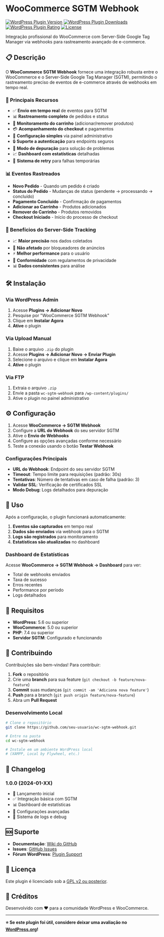 # WooCommerce SGTM Webhook

[![WordPress Plugin Version](https://img.shields.io/wordpress/plugin/v/wc-sgtm-webhook.svg)](https://wordpress.org/plugins/wc-sgtm-webhook/)
[![WordPress Plugin Downloads](https://img.shields.io/wordpress/plugin/dt/wc-sgtm-webhook.svg)](https://wordpress.org/plugins/wc-sgtm-webhook/)
[![WordPress Plugin Rating](https://img.shields.io/wordpress/plugin/r/wc-sgtm-webhook.svg)](https://wordpress.org/plugins/wc-sgtm-webhook/)
[![License](https://img.shields.io/badge/license-GPL--2.0%2B-red.svg)](https://github.com/seu-usuario/wc-sgtm-webhook/blob/main/LICENSE)

Integração profissional do WooCommerce com Server-Side Google Tag Manager via webhooks para rastreamento avançado de e-commerce.

## 📋 Descrição

O **WooCommerce SGTM Webhook** fornece uma integração robusta entre o WooCommerce e o Server-Side Google Tag Manager (SGTM), permitindo o rastreamento preciso de eventos de e-commerce através de webhooks em tempo real.

### 🚀 Principais Recursos

- ✅ **Envio em tempo real** de eventos para SGTM
- 📊 **Rastreamento completo** de pedidos e status
- 🛒 **Monitoramento do carrinho** (adicionar/remover produtos)
- 💳 **Acompanhamento do checkout** e pagamentos
- 🔧 **Configuração simples** via painel administrativo
- 🔒 **Suporte a autenticação** para endpoints seguros
- 🐛 **Modo de depuração** para solução de problemas
- 📈 **Dashboard com estatísticas** detalhadas
- 🔄 **Sistema de retry** para falhas temporárias

### 📊 Eventos Rastreados

- **Novo Pedido** - Quando um pedido é criado
- **Status do Pedido** - Mudanças de status (pendente → processando → concluído)
- **Pagamento Concluído** - Confirmação de pagamentos
- **Adicionar ao Carrinho** - Produtos adicionados
- **Remover do Carrinho** - Produtos removidos
- **Checkout Iniciado** - Início do processo de checkout

### 🎯 Benefícios do Server-Side Tracking

- 📈 **Maior precisão** nos dados coletados
- 🚫 **Não afetado** por bloqueadores de anúncios
- ⚡ **Melhor performance** para o usuário
- 🔐 **Conformidade** com regulamentos de privacidade
- 📊 **Dados consistentes** para análise

## 🛠️ Instalação

### Via WordPress Admin

1. Acesse **Plugins → Adicionar Novo**
2. Pesquise por "WooCommerce SGTM Webhook"
3. Clique em **Instalar Agora**
4. **Ative** o plugin

### Via Upload Manual

1. Baixe o arquivo `.zip` do plugin
2. Acesse **Plugins → Adicionar Novo → Enviar Plugin**
3. Selecione o arquivo e clique em **Instalar Agora**
4. **Ative** o plugin

### Via FTP

1. Extraia o arquivo `.zip`
2. Envie a pasta `wc-sgtm-webhook` para `/wp-content/plugins/`
3. Ative o plugin no painel administrativo

## ⚙️ Configuração

1. Acesse **WooCommerce → SGTM Webhook**
2. Configure a **URL do Webhook** do seu servidor SGTM
3. Ative o **Envio de Webhooks**
4. Configure as opções avançadas conforme necessário
5. Teste a conexão usando o botão **Testar Webhook**

### Configurações Principais

- **URL do Webhook**: Endpoint do seu servidor SGTM
- **Timeout**: Tempo limite para requisições (padrão: 30s)
- **Tentativas**: Número de tentativas em caso de falha (padrão: 3)
- **Validar SSL**: Verificação de certificados SSL
- **Modo Debug**: Logs detalhados para depuração

## 📖 Uso

Após a configuração, o plugin funcionará automaticamente:

1. **Eventos são capturados** em tempo real
2. **Dados são enviados** via webhook para o SGTM
3. **Logs são registrados** para monitoramento
4. **Estatísticas são atualizadas** no dashboard

### Dashboard de Estatísticas

Acesse **WooCommerce → SGTM Webhook → Dashboard** para ver:

- Total de webhooks enviados
- Taxa de sucesso
- Erros recentes
- Performance por período
- Logs detalhados

## 🔧 Requisitos

- **WordPress**: 5.6 ou superior
- **WooCommerce**: 5.0 ou superior
- **PHP**: 7.4 ou superior
- **Servidor SGTM**: Configurado e funcionando

## 🤝 Contribuindo

Contribuições são bem-vindas! Para contribuir:

1. **Fork** o repositório
2. Crie uma **branch** para sua feature (`git checkout -b feature/nova-feature`)
3. **Commit** suas mudanças (`git commit -am 'Adiciona nova feature'`)
4. **Push** para a branch (`git push origin feature/nova-feature`)
5. Abra um **Pull Request**

### Desenvolvimento Local

```bash
# Clone o repositório
git clone https://github.com/seu-usuario/wc-sgtm-webhook.git

# Entre na pasta
cd wc-sgtm-webhook

# Instale em um ambiente WordPress local
# (XAMPP, Local by Flywheel, etc.)
```

## 📝 Changelog

### 1.0.0 (2024-01-XX)
- 🎉 Lançamento inicial
- ✅ Integração básica com SGTM
- 📊 Dashboard de estatísticas
- 🔧 Configurações avançadas
- 🐛 Sistema de logs e debug

## 🆘 Suporte

- **Documentação**: [Wiki do GitHub](https://github.com/seu-usuario/wc-sgtm-webhook/wiki)
- **Issues**: [GitHub Issues](https://github.com/seu-usuario/wc-sgtm-webhook/issues)
- **Fórum WordPress**: [Plugin Support](https://wordpress.org/support/plugin/wc-sgtm-webhook/)

## 📄 Licença

Este plugin é licenciado sob a [GPL v2 ou posterior](https://www.gnu.org/licenses/gpl-2.0.html).

## 🙏 Créditos

Desenvolvido com ❤️ para a comunidade WordPress e WooCommerce.

---

**⭐ Se este plugin foi útil, considere deixar uma avaliação no [WordPress.org](https://wordpress.org/plugins/wc-sgtm-webhook/)!**